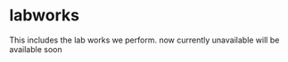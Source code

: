 # labworks
This includes the lab works we perform.
now currently unavailable will be available soon
